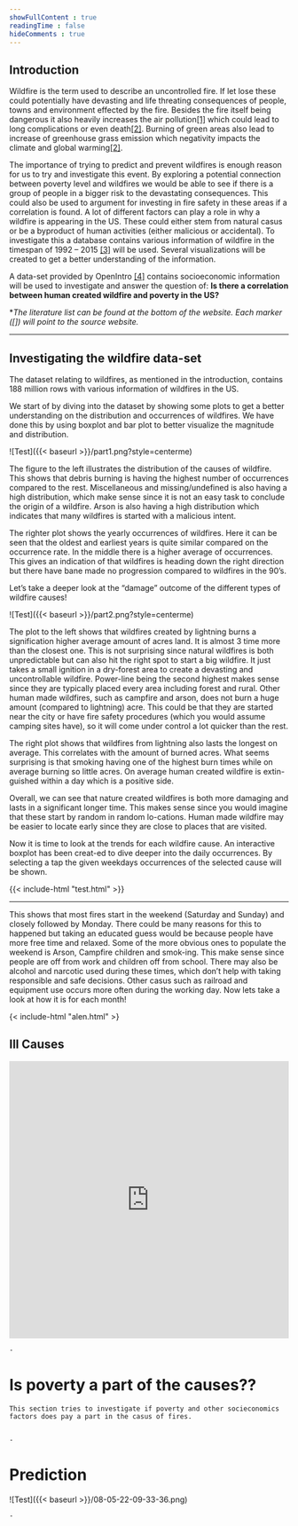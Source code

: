 ```yaml
---
showFullContent : true
readingTime : false
hideComments : true
---
```


## Introduction

Wildfire is the term used to describe an uncontrolled fire. If let lose these could potentially have devasting and life threating consequences of people, towns and environment effected by the fire. Besides the fire itself being dangerous it also heavily increases the air pollution[[1]](https://www.epa.gov/air-research/wildland-fire-research-health-effects-research) which could lead to long complications or even death[[2]](https://www.who.int/health-topics/wildfires#tab=tab_1). Burning of green areas also lead to increase of greenhouse grass emission which negativity impacts the climate and global warming[[2]](https://www.who.int/health-topics/wildfires#tab=tab_1).    

The importance of trying to predict and prevent wildfires is enough reason for us to try and investigate this event. By exploring a potential connection between poverty level and wildfires we would be able to see if there is a group of people in a bigger risk to the devastating consequences. This could also be used to argument for investing in fire safety in these areas if a correlation is found. 
A lot of different factors can play a role in why a wildfire is appearing in the US. These could either stem from natural casus or be a byproduct of human activities (either malicious or accidental).  To investigate this a database contains various information of wildfire in the timespan of 1992 – 2015 [[3]](https://www.kaggle.com/datasets/rtatman/188-million-us-wildfires/code) will be used. Several visualizations will be created to get a better understanding of the information.

A data-set provided by OpenIntro [[4]](https://www.openintro.org/data/?data=county_complete) contains socioeconomic information will be used to investigate and answer the question of: **Is there a correlation between human created wildfire and poverty in the US?** 

*<em>The literature list can be found at the bottom of the website. Each marker ([]) will point to the source website. </em>

_______

## Investigating the wildfire data-set

The dataset relating to wildfires, as mentioned in the introduction, contains 188 million rows with various information of wildfires in the US. 

We start of by diving into the dataset by showing some plots to get a better understanding on the distribution and occurrences of wildfires. We have done this by using boxplot and bar plot to better visualize the magnitude and distribution. 

 ![Test]({{< baseurl >}}/part1.png?style=centerme)

The figure to the left illustrates the distribution of the causes of wildfire. This shows that debris burning is having the highest number of occurrences compared to the rest. Miscellaneous and missing/undefined is also having a high distribution, which make sense since it is not an easy task to conclude the origin of a wildfire. Arson is also having a high distribution which indicates that many wildfires is started with a malicious intent. 

The righter plot shows the yearly occurrences of wildfires. Here it can be seen that the oldest and earliest years is quite similar compared on the occurrence rate. In the middle there is a higher average of occurrences. This gives an indication of that wildfires is heading down the right direction but there have bane made no progression compared to wildfires in the 90’s. 

Let’s take a deeper look at the “damage” outcome of the different types of wildfire causes! 

 ![Test]({{< baseurl >}}/part2.png?style=centerme)

The plot to the left shows that wildfires created by lightning burns a signification higher average amount of acres land. It is almost 3 time more than the closest one. This is not surprising since natural wildfires is both unpredictable but can also hit the right spot to start a big wildfire. It just takes a small ignition in a dry-forest area to create a devasting and uncontrollable wildfire. Power-line being the second highest makes sense since they are typically placed every area including forest and rural. Other human made wildfires, such as campfire and arson, does not burn a huge amount (compared to lightning) acre. This could be that they are started near the city or have fire safety procedures (which you would assume camping sites have), so it will come under control a lot quicker than the rest. 

The right plot shows that wildfires from lightning also lasts the longest on average. This correlates with the amount of burned acres. What seems surprising is that smoking having one of the highest burn times while on average burning so little acres. On average human created wildfire is extin-guished within a day which is a positive side.

Overall, we can see that nature created wildfires is both more damaging and lasts in a significant longer time. This makes sense since you would imagine that these start by random in random lo-cations. Human made wildfire may be easier to locate early since they are close to places that are visited.

Now it is time to look at the trends for each wildfire cause. An interactive boxplot has been creat-ed to dive deeper into the daily occurrences. By selecting a tap the given weekdays occurrences of the selected cause will be shown. 

{{< include-html "test.html" >}}

___

This shows that most fires start in the weekend (Saturday and Sunday) and closely followed by Monday. There could be many reasons for this to happened but taking an educated guess would be because people have more free time and relaxed. 
Some of the more obvious ones to populate the weekend is Arson, Campfire children and smok-ing. This make sense since people are off from work and children off from school. There may also be alcohol and narcotic used during these times, which don’t help with taking responsible and safe decisions. Other casus such as railroad and equipment use occurs more often during the working day. Now lets take a look at how it is for each month!


{< include-html "alen.html" >}

## Ill Causes

<iframe src="https://rawcdn.githack.com/AlparslanBA/Final_Social_Data/53d94b9e51a622b54b824c5517a5e64ac0046e27/static/html/natueral_map.html"
	sandbox="allow-same-origin allow-scripts"
	width="100%"
	height="500"
	scrolling="no"
	seamless="seamless"
	frameborder="0">
</iframe>

    -

# Is poverty a part of the causes??
    This section tries to investigate if poverty and other socieconomics factors does pay a part in the casus of fires.


    -

# Prediction    


![Test]({{< baseurl >}}/08-05-22-09-33-36.png)

    -

